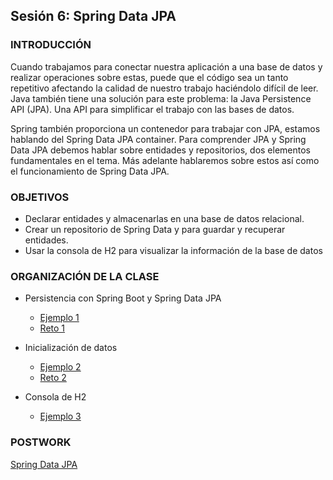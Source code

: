 
## Sesión 6: Spring Data JPA

### INTRODUCCIÓN
Cuando trabajamos para conectar nuestra aplicación a una base de datos y realizar operaciones sobre estas, puede que el código sea un tanto repetitivo afectando la calidad de nuestro trabajo haciéndolo difícil de leer. Java también tiene una solución para este problema: la Java Persistence API (JPA). Una API para simplificar el trabajo con las bases de datos.

Spring también proporciona un contenedor para trabajar con JPA, estamos hablando del Spring Data JPA container. Para comprender JPA y Spring Data JPA debemos hablar sobre entidades y repositorios, dos elementos fundamentales en el tema. Más adelante hablaremos sobre estos así como el funcionamiento de Spring Data JPA.        

### OBJETIVOS
- Declarar entidades y almacenarlas en una base de datos relacional.
- Crear un repositorio de Spring Data y para guardar y recuperar entidades.
- Usar la consola de H2 para visualizar la información de la base de datos


### ORGANIZACIÓN DE LA CLASE

- Persistencia con Spring Boot y Spring Data JPA
  - [Ejemplo 1](Ejemplo-01)
  - [Reto 1](Reto-01)

- Inicialización de datos
  - [Ejemplo 2](Ejemplo-02)
  - [Reto 2](Reto-02)

- Consola de H2
  - [Ejemplo 3](Ejemplo-03)
 

### POSTWORK
[Spring Data JPA](Postwork)